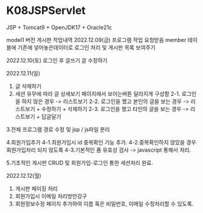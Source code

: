 # K08JSPServlet
JSP + Tomcat9 + OpenJDK17 + Oracle21c

model1 버전 게시판 작업내역
2022.12.09(금)
프로그램 작업 요청받음
member 테이블에 기존에 넣어놓은데이터로 로그인 처리 및 게시판 목록 보여주기

2022.12.10(토)
로그인 후 글쓰기
글 수정하기

2022.12.11(일)
1. 글 삭제하기
2. 세션 유무에 따라 글 상세보기 페이지에서 보이는버튼 달라지게 구성함
2-1. 로그인을 하지 않은 경우 -> 리스트보기
2-2. 로그인을 했고 본인의 글을 보는 경우 -> 리스트보기 + 수정하기 + 삭제하기
2-3. 로그인을 했고 타인의 글을 보는 경우 -> 리스트보기 + 답글달기

3.전체 프로그램 경로 수정 및 jsp / js파일 분리

4.회원가입추가
4-1.최원가입시 id 중복확인 기능 추가.
4-2.중복확인하지 않았을 경우 회원가입처리 되지 않도록
4-3.기본적인 폼 유효성 검사 -> javascript 통해서 처리.

5.기초적인 게시판 CRUD 및 회원가입-로그인 통한 세션처리 완료.


2022.12.12(월)
1. 게시판 페이징 처리
2. 회원가입시 이메일 처리방안강구
3. 회원정보수정 페이지 추가하여 이름 혹은 비밀번호, 이메일 수정처리할 수 있도록.


